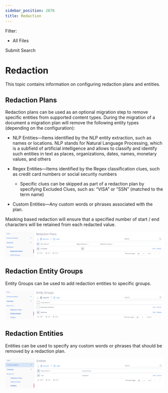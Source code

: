 ```yaml
---
sidebar_position: 2876
title: Redaction
---
```


Filter: 

* All Files

Submit Search

# Redaction

This topic contains information on configuring redaction plans and entities.

## Redaction Plans

Redaction plans can be used as an optional migration step to remove specific entities from supported content types. During the migration of a document a migration plan will remove the following entity types (depending on the configuration):

* NLP Entities—Items identified by the NLP entity extraction, such as names or locations. NLP stands for Natural Language Processing, which is a subfield of artificial intelligence and allows to classify and identify such entities in text as places, organizations, dates, names, monetary values, and others
* Regex Entities—Items identified by the Regex classification clues, such as credit card numbers or social security numbers

  * Specific clues can be skipped as part of a redaction plan by specifying Excluded Clues, such as: “VISA” or “SSN” (matched to the term name)
* Custom Entities—Any custom words or phrases associated with the plan.

Masking based redaction will ensure that a specified number of start / end characters will be retained from each redacted value.

![](../../../../../static/images/DataClassification_5.7/Content/Resources/Images/configredactionplans.png)

## Redaction Entity Groups

Entity Groups can be used to add redaction entities to specific groups.

![](../../Resources/Images/redactionentitygroups.PNG)

## Redaction Entities

Entities can be used to specify any custom words or phrases that should be removed by a redaction plan.

![](../../../../../static/images/DataClassification_5.7/Content/Resources/Images/configredactionentities.png)